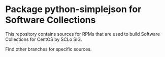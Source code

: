 # Package python-simplejson for Software Collections

This repository contains sources for RPMs that are used
to build Software Collections for CentOS by SCLo SIG.

Find other branches for specific sources.
